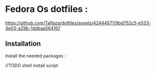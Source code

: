 
# Fedora Os dotfiles : 



https://github.com/Talfaza/dotfiles/assets/42444571/9bd752c5-e533-4e03-a29b-1ddbaa564167







## Installation

Install the needed packages :

//TODO shell install script
